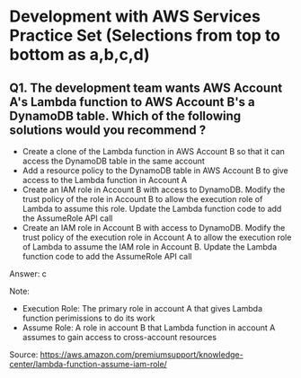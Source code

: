 # Development with AWS Services Practice Set (Selections from top to bottom as a,b,c,d)

## Q1. The development team wants AWS Account A's Lambda function to AWS Account B's a DynamoDB table. Which of the following solutions would you recommend ?
+ Create a clone of the Lambda function in AWS Account B so that it can access the DynamoDB table in the same account
+ Add a resource policy to the DynamoDB table in AWS Account B to give access to the Lambda function in Account A
+ Create an IAM role in Account B with access to DynamoDB. Modify the trust policy of the role in Account B to allow the execution role of Lambda to assume this role. Update the Lambda function code to add the AssumeRole API call
+ Create an IAM role in Account B with access to DynamoDB. Modify the trust policy of the execution role in Account A to allow the execution role of Lambda to assume the IAM role in Account B. Update the Lambda function code to add the AssumeRole API call

Answer: c

Note:
+ Execution Role: The primary role in account A that gives Lambda function perimissions to do its work
+ Assume Role: A role in account B that Lambda function in account A assumes to gain access to cross-account resources

Source: https://aws.amazon.com/premiumsupport/knowledge-center/lambda-function-assume-iam-role/


